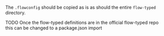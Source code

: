 The `.flowconfig` should be copied as is as should the entire `flow-typed` directory.

TODO Once the flow-typed definitions are in the official flow-typed repo this can be changed to a package.json import

